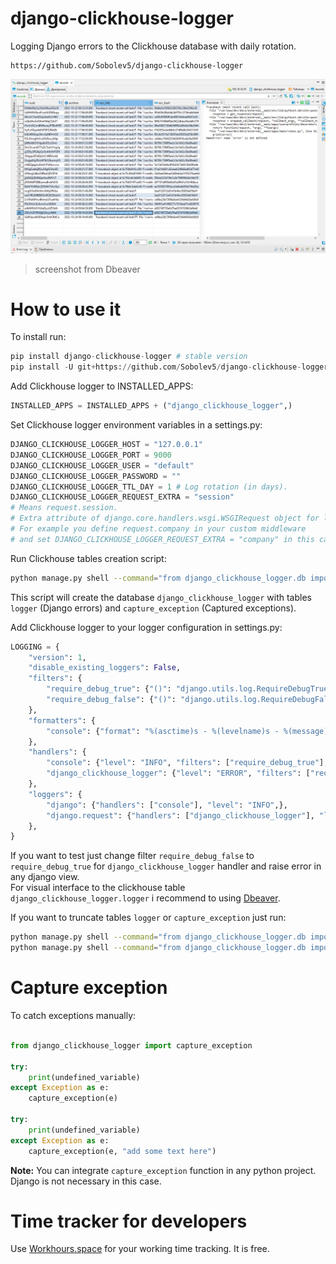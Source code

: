 # django-clickhouse-logger

Logging Django errors to the Clickhouse database with daily rotation.

```no-highlight
https://github.com/Sobolev5/django-clickhouse-logger
```

![](https://github.com/Sobolev5/django-clickhouse-logger/blob/master/screenshots/screenshot.png)   
> screenshot from Dbeaver

# How to use it

To install run:
```python
pip install django-clickhouse-logger # stable version
pip install -U git+https://github.com/Sobolev5/django-clickhouse-logger.git@master # development version
```

Add Clickhouse logger to INSTALLED_APPS:
```python
INSTALLED_APPS = INSTALLED_APPS + ("django_clickhouse_logger",)
```

Set Clickhouse logger environment variables in a settings.py:
```python
DJANGO_CLICKHOUSE_LOGGER_HOST = "127.0.0.1" 
DJANGO_CLICKHOUSE_LOGGER_PORT = 9000
DJANGO_CLICKHOUSE_LOGGER_USER = "default"
DJANGO_CLICKHOUSE_LOGGER_PASSWORD = ""
DJANGO_CLICKHOUSE_LOGGER_TTL_DAY = 1 # Log rotation (in days).
DJANGO_CLICKHOUSE_LOGGER_REQUEST_EXTRA = "session" 
# Means request.session. 
# Extra attribute of django.core.handlers.wsgi.WSGIRequest object for logging. 
# For example you define request.company in your custom middleware
# and set DJANGO_CLICKHOUSE_LOGGER_REQUEST_EXTRA = "company" in this case.
```

Run Clickhouse tables creation script:
```sh
python manage.py shell --command="from django_clickhouse_logger.db import *; create_logger_table(); create_capture_exception_table();" 
```
This script will create the database `django_clickhouse_logger` with tables `logger` (Django errors) and `capture_exception` (Captured exceptions).
  
  
Add Clickhouse logger to your logger configuration in settings.py:
```python
LOGGING = {
    "version": 1,
    "disable_existing_loggers": False,
    "filters": {
        "require_debug_true": {"()": "django.utils.log.RequireDebugTrue",}, 
        "require_debug_false": {"()": "django.utils.log.RequireDebugFalse"}
    },
    "formatters": {
        "console": {"format": "%(asctime)s - %(levelname)s - %(message)s"},
    },
    "handlers": {
        "console": {"level": "INFO", "filters": ["require_debug_true"], "class": "logging.StreamHandler", "formatter": "console"},
        "django_clickhouse_logger": {"level": "ERROR", "filters": ["require_debug_false"], "class": "django_clickhouse_logger.handlers.LoggerHandler"},              
    }, 
    "loggers": {
        "django": {"handlers": ["console"], "level": "INFO",},
        "django.request": {"handlers": ["django_clickhouse_logger"], "level": "ERROR", 'propagate': False},
    },
}
```

If you want to test just change filter `require_debug_false` to `require_debug_true` 
for `django_clickhouse_logger` handler and raise error in any django view.  
For visual interface to the clickhouse table `django_clickhouse_logger.logger` i recommend to using [Dbeaver](https://dbeaver.io/).
  

If you want to truncate tables `logger` or `capture_exception` just run:
```sh
python manage.py shell --command="from django_clickhouse_logger.db import *; truncate_logger_table();"
python manage.py shell --command="from django_clickhouse_logger.db import *; truncate_capture_exception_table();"
```

# Capture exception
To catch exceptions manually:
```python

from django_clickhouse_logger import capture_exception   

try:
    print(undefined_variable)
except Exception as e:
    capture_exception(e)

try:
    print(undefined_variable)
except Exception as e:
    capture_exception(e, "add some text here")
```
**Note:** You can integrate `capture_exception` function in any python project.
Django is not necessary in this case.


# Time tracker for developers
Use [Workhours.space](https://workhours.space/) for your working time tracking. It is free.

